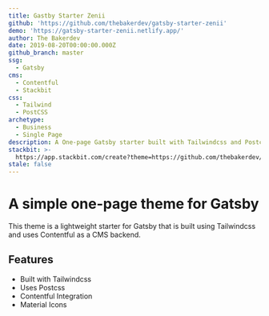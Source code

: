 ```yaml
---
title: Gastby Starter Zenii
github: 'https://github.com/thebakerdev/gatsby-starter-zenii'
demo: 'https://gatsby-starter-zenii.netlify.app/'
author: The Bakerdev
date: 2019-08-20T00:00:00.000Z
github_branch: master
ssg:
  - Gatsby
cms:
  - Contentful
  - Stackbit
css:
  - Tailwind
  - PostCSS
archetype:
  - Business
  - Single Page
description: A One-page Gatsby starter built with Tailwindcss and Postcss.
stackbit: >-
  https://app.stackbit.com/create?theme=https://github.com/thebakerdev/gatsby-starter-zenii
stale: false
---
```


# A simple one-page theme for Gatsby

This theme is a lightweight starter for Gatsby that is built using Tailwindcss and uses Contentful as a CMS backend.

## Features

* Built with Tailwindcss
* Uses Postcss
* Contentful Integration 
* Material Icons
